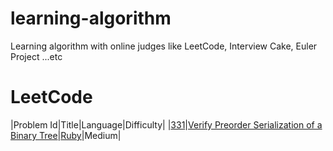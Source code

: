 # learning-algorithm
Learning algorithm with online judges like LeetCode, Interview Cake, Euler Project ...etc

# LeetCode
|Problem Id|Title|Language|Difficulty|
|[331](https://leetcode.com/problems/verify-preorder-serialization-of-a-binary-tree/)|[Verify Preorder Serialization of a Binary Tree](https://leetcode.com/problems/verify-preorder-serialization-of-a-binary-tree/)|[Ruby](LeetCode/331_verify_preorder_serialization_of_a_binary_tree.rb)|Medium|
